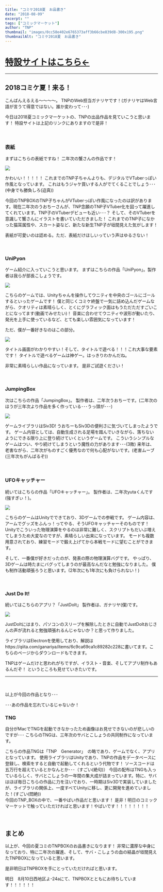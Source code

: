 ```yaml
---
title: "コミケ2018夏　お品書き"
date: "2018-08-09"
excerpt: ""
tags: ["コミックマーケット"]
author: "TNP"
thumbnail: "images/0cc58e402e6765373aff3b66cbe839d8-300x195.png"
thumbnailAlt: "コミケ2018夏　お品書き"
---
```


# [特設サイトはこちら←](https://akita-tnp-comic.tumblr.com/)

* * *

## 2018コミケ夏！来る！

こんばんえるえる〜〜〜〜。 TNPのWeb担当ガナリヤです！(ガナリヤはWeb言語が言うて得意ではない。誰か変わって･･･)

今日は2018夏コミックマーケットの、TNPの出品作品を見ていこうと思います！ 特設サイトは上記のリンクにありますので是非！

　

### 表紙

まずはこちらの表紙ですね！ 二年次の蟹さんの作品です！

![](images/5ba3d2adf7d9654698da328814e0a34e-211x300.jpg)

かわいい！！！！！ これまでのTNP子ちゃんよりも、デジタルでVTuberっぽい作風となっています。 これはもうジャケ買いする人がでてくることでしょう･･･(中身でも勝負しろ(迫真))

今回のTNPBOXのTNP子ちゃんがVTuberっぽい作風になったのは訳があります。現在二年次のうおちーさんが、TNP念願のTNP子VTuber化を図って躍進してくれています。TNP子のVTuberデビューも近い･･･？ そして、そのVTuberを意識して蟹さんにイラストを書いていただきました！ これまでのTNP子になかった猫耳属性や、スカート姿など、新たな新生TNP子が垣間見えた気がします！

表紙が可愛いのは認める。ただ、表紙だけほしいっていう声はゆるさない！

　

### UniPyon

ゲーム紹介に入っていこうと思います。 まずはこちらの作品「UniPyon」。製作者は我らが部長こしょうです。

![](images/img_UniPyon-300x169.png)

こちらのゲームでは、Unityちゃんを操作してウニティを中央のゴールにゴールするといったゲームです！ 僕と同じくコミケ終盤で一気に詰め込んだゲームながら、クオリティは素晴らしく、とくにグラフィック面はもうただただすごいことになってます(動画でみせたい)！ 音楽に合わせてウニティや波形が動いたり、発光を上手に使っているなど、とても楽しい雰囲気になっています！

ただ、僕が一番好きなのはこの部分。

![](images/title-300x176.png)

タイトル画面がわかりやすい！そして、タイトルで遊べる！！！これ大事な要素です！ タイトルで遊べるゲームは神ゲー。はっきりわかんだね。

非常に素晴らしい作品になっています。 是非ご試遊ください！

　　

### JumpingBox

次はこちらの作品「JumpingBox」。 製作者は、二年次うおちーです。(二年次のほうが三年次より作品を多く作っている･･･うっ頭が･･･)

![](images/jumpbox-300x239.png)

ゲームライブラリはSiv3D! うおちーもSiv3Dの便利さに気づいてしまったようです。 ゲーム内容としては、自動生成される足場を踏んでいきながら、落ちないようにできる限り上に登り続けていくというゲームです。 こういうシンプルなゲームはつい、やり続けてしまうという魔性の力があります･･･(3敗) 来年は、老害ながら、二年次がものすごく優秀なので何も心配がないです。(老害ムーブ(三年次もがんばるぞ))

　　　

### UFOキャッチャー

続いてはこちらの作品「UFOキャッチャー」。 製作者は、二年次yutaくんです(強すぎぃ！)。

![](images/e9377e98a5725be99c9a1c05069b4abd-300x169.png)

こちらのゲームはUnityでできており、3Dゲームでの参戦です。 ゲーム内容は、アームでグッズをふんっ！ってやる、そうUFOキャッチャーそのものです！ Unityでこういった物理演算をやるのは非常に難しく、スクリプトもだいぶ増えてしまうため大変なのですが、素晴らしい出来になっています。 モードも複数用意されており、練習モードで鍛え上げてから本戦モードに望むことができます。

そして、一番僕が好きだったのが、発表の際の物理演算バグです。 やっぱり、3Dゲームは時たまにバグってしまうのが最高なんだなと勉強になりました。 僕も制作活動頑張ろうと思います。(2年次にも1年次にも負けられない！)

　

### Just Do It!

続いてはこちらのアプリ？「JustDoIt」 製作者は、ガナリヤ(僕)です。

![](images/0cc58e402e6765373aff3b66cbe839d8-300x195.png)

JustDoItにはまり、パソコンのスリープを解除したときに自動でJustDoItおじさんの声が流れると勉強頑張れるんじゃないか？と思って作りました。

ライブラリはElectronを使用しており、解説はhttps://qiita.com/ganariya/items/6c9ca69ca1c89282c228に書いてます。こちらのページからダウンロードもできます。

TNPはゲームだけと思われがちですが、イラスト・音楽、そしてアプリ制作もあるんだぞ！ というところも見せていきたいです。

* * *

　　　　　　　　 　　　　

以上が今回の作品となり･･･

･･･あの作品を忘れているじゃないか！ 　　　

### TNG

自分がMacでTNGを起動できなかったため画像はお見せできないのが悲しいのですが･･･ こちらのTNGは、三年次のサバとこしょうの共同制作になっています。

こちらの作品TNGは「TNP　Generator」　の略であり、ゲームでなく、アプリとなっています。 使用ライブラリはUnityであり、TNPの作品をデータベースに登録し、検索をすると自動で起動してくれるという代物です！ ソースコードは五万行を超えているとかなんとか･･･（すごい(絶句)） 今回の配布はTNGも入っているらしく、サバとこしょうの一年間の集大成が詰まっています。特に、サバはほぼ毎日こちらの作品に力を注いでおり、一時期はSiv3Dで実装していましたが、ライブラリの関係上、一度すべてUnityに移し、更に開発を進めていました！(すごい(悶絶)) 　  
今回のTNP\_BOXの中で、一番やばい作品だと思います！ 是非！明日のコミックマーケットで触っていただければと思います！やばいです！！！！！！！！

　

## まとめ

以上が、今回の夏コミのTNPBOXのお品書きになります！ 非常に濃厚な中身になっており、特に二年次の躍進、そして、サバ・こしょうの血の結晶が垣間見えたTNPBOXになっていると思います。

是非明日はTNPBOXを手にとっていただければと思います。

明日　8月10日西地区よ-24aにて、TNPBOXとともにお待ちしています！！！！！！
